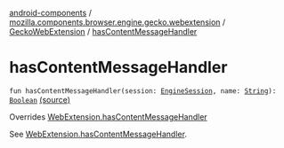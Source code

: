 [android-components](../../index.md) / [mozilla.components.browser.engine.gecko.webextension](../index.md) / [GeckoWebExtension](index.md) / [hasContentMessageHandler](./has-content-message-handler.md)

# hasContentMessageHandler

`fun hasContentMessageHandler(session: `[`EngineSession`](../../mozilla.components.concept.engine/-engine-session/index.md)`, name: `[`String`](https://kotlinlang.org/api/latest/jvm/stdlib/kotlin/-string/index.html)`): `[`Boolean`](https://kotlinlang.org/api/latest/jvm/stdlib/kotlin/-boolean/index.html) [(source)](https://github.com/mozilla-mobile/android-components/blob/master/components/browser/engine-gecko-beta/src/main/java/mozilla/components/browser/engine/gecko/webextension/GeckoWebExtension.kt#L93)

Overrides [WebExtension.hasContentMessageHandler](../../mozilla.components.concept.engine.webextension/-web-extension/has-content-message-handler.md)

See [WebExtension.hasContentMessageHandler](../../mozilla.components.concept.engine.webextension/-web-extension/has-content-message-handler.md).

